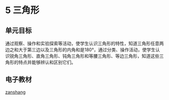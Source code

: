 # 5 三角形

## 单元目标

通过观察、操作和实验探索等活动，使学生认识三角形的特性，知道三角形任意两边之和大于第三边以及三角形的内角和是180°，通过分类、操作活动，使学生认识锐角三角形、直角三角形、钝角三角形和等腰三角形、等边三角形，知道这些三角形的特点并能够辨认和区别它们。

## 电子教材

<Ebook grade="xxsx4b" :pages="59" :paged="70" ></Ebook>

[zanshang](../res/zanshang.md ':include')
